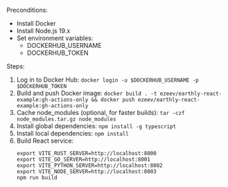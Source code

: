 Preconditions:
- Install Docker
- Install Node.js 19.x
- Set environment variables:
  - DOCKERHUB_USERNAME
  - DOCKERHUB_TOKEN

Steps:
   1. Log in to Docker Hub: `docker login -u $DOCKERHUB_USERNAME -p $DOCKERHUB_TOKEN`
   2. Build and push Docker image: `docker build . -t ezeev/earthly-react-example:gh-actions-only && docker push ezeev/earthly-react-example:gh-actions-only`
   3. Cache node_modules (optional, for faster builds): `tar -czf node_modules.tar.gz node_modules`
   4. Install global dependencies: `npm install -g typescript`
   5. Install local dependencies: `npm install`
   6. Build React service:
      ```
      export VITE_RUST_SERVER=http://localhost:8000
      export VITE_GO_SERVER=http://localhost:8001
      export VITE_PYTHON_SERVER=http://localhost:8002
      export VITE_NODE_SERVER=http://localhost:8003
      npm run build
      ```